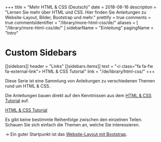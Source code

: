 +++
title = "Mehr HTML & CSS (Deutsch)"
date = 2018-08-16
description = "Lernen Sie mehr über HTML und CSS. Hier finden Sie Anleitungen zu Website-Layout, Bilder, Bootstrap und mehr."
prettify = true
comments = true
commentsIdentifier = "/library/more-html-css/de/"
aliases = [ 
  "/library/more-html-css/de/" 
]
sidebarName = "Einleitung"
pagingName = "Intro"

# Custom Sidebars
[[sidebars]]
header = "Links"
[[sidebars.items]]
text = "<i class=\"fa fa-fw fa-external-link\"></i> HTML & CSS Tutorial"
link = "/de/library/html-css/"
+++

Diese Serie ist eine Sammlung von Anleitungen zu verschiedenen Themen rund um HTML & CSS.

Die Anleitungen bauen direkt auf den Kenntnissen aus dem [HTML & CSS Tutorial](/library/html-css/de/) auf. 

<a href="/library/html-css/de/" class="btn btn-warning"><i class="fa fa-hand-o-right"></i> HTML &amp; CSS Tutorial</a>

Es gibt keine bestimmte Reihenfolge zwischen den einzelnen Teilen. Schauen Sie sich einfach die Themen an, welche Sie interessieren.

&rarr; Ein guter Startpunkt ist das [Website-Layout mit Bootstrap](/library/more-html-css/de/website-layout/).